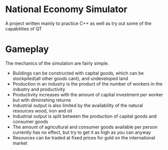 # National Economy Simulator
A project written mainly to practice C++ as well as try out some of the capabilities of QT

# Gameplay
The mechanics of the simulation are fairly simple.
- Buildings can be constructed with capital goods, which can be stockpiled(all other goods cant), and undeveloped land
- Production in an industry is the product of the number of workers in the industry and productivity
- Productivity increases with the amount of capital investment per worker but with diminishing returns
- Industrial output is also limited by the availability of the natural resources wood, iron and oil
- Industrial output is split between the production of capital goods and consumer goods
- The amount of agricultural and consumer goods available per person currently has no effect, but try to get it as high as you can anyway
- Resources can be traded at fixed prices for gold on the international market